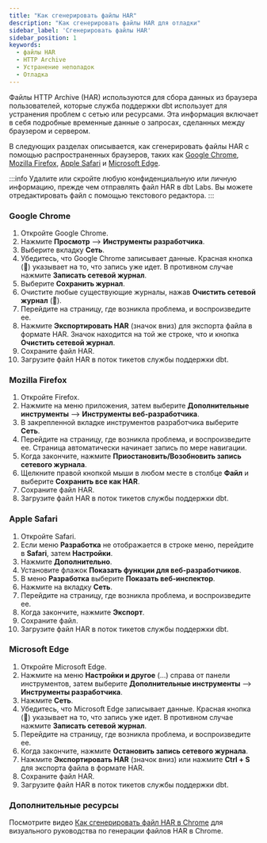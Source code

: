 ```yaml
---
title: "Как сгенерировать файлы HAR"
description: "Как сгенерировать файлы HAR для отладки"
sidebar_label: 'Сгенерировать файлы HAR'
sidebar_position: 1
keywords:
  - файлы HAR
  - HTTP Archive
  - Устранение неполадок
  - Отладка
---
```


Файлы HTTP Archive (HAR) используются для сбора данных из браузера пользователей, которые служба поддержки dbt использует для устранения проблем с сетью или ресурсами. Эта информация включает в себя подробные временные данные о запросах, сделанных между браузером и сервером.

В следующих разделах описывается, как сгенерировать файлы HAR с помощью распространенных браузеров, таких как [Google Chrome](#google-chrome), [Mozilla Firefox](#mozilla-firefox), [Apple Safari](#apple-safari) и [Microsoft Edge](#microsoft-edge).

:::info
Удалите или скройте любую конфиденциальную или личную информацию, прежде чем отправлять файл HAR в dbt Labs. Вы можете отредактировать файл с помощью текстового редактора.
:::

### Google Chrome

1. Откройте Google Chrome.
2. Нажмите **Просмотр** --> **Инструменты разработчика**.
3. Выберите вкладку **Сеть**.
4. Убедитесь, что Google Chrome записывает данные. Красная кнопка (🔴) указывает на то, что запись уже идет. В противном случае нажмите **Записать сетевой журнал**.
5. Выберите **Сохранить журнал**.
6. Очистите любые существующие журналы, нажав **Очистить сетевой журнал** (🚫).
7. Перейдите на страницу, где возникла проблема, и воспроизведите ее.
8. Нажмите **Экспортировать HAR** (значок вниз) для экспорта файла в формате HAR. Значок находится на той же строке, что и кнопка **Очистить сетевой журнал**.
9. Сохраните файл HAR.
10. Загрузите файл HAR в поток тикетов службы поддержки dbt.

### Mozilla Firefox

1. Откройте Firefox.
2. Нажмите на меню приложения, затем выберите **Дополнительные инструменты** --> **Инструменты веб-разработчика**.
3. В закрепленной вкладке инструментов разработчика выберите **Сеть**.
4. Перейдите на страницу, где возникла проблема, и воспроизведите ее. Страница автоматически начинает запись по мере навигации.
5. Когда закончите, нажмите **Приостановить/Возобновить запись сетевого журнала**.
6. Щелкните правой кнопкой мыши в любом месте в столбце **Файл** и выберите **Сохранить все как HAR**.
7. Сохраните файл HAR.
8. Загрузите файл HAR в поток тикетов службы поддержки dbt.

### Apple Safari

1. Откройте Safari.
2. Если меню **Разработка** не отображается в строке меню, перейдите в **Safari**, затем **Настройки**.
3. Нажмите **Дополнительно**.
4. Установите флажок **Показать функции для веб-разработчиков**.
5. В меню **Разработка** выберите **Показать веб-инспектор**.
6. Нажмите на вкладку **Сеть**.
7. Перейдите на страницу, где возникла проблема, и воспроизведите ее.
8. Когда закончите, нажмите **Экспорт**.
9. Сохраните файл.
10. Загрузите файл HAR в поток тикетов службы поддержки dbt.

### Microsoft Edge

1. Откройте Microsoft Edge.
2. Нажмите на меню **Настройки и другое** (...) справа от панели инструментов, затем выберите **Дополнительные инструменты** --> **Инструменты разработчика**.
3. Нажмите **Сеть**.
4. Убедитесь, что Microsoft Edge записывает данные. Красная кнопка (🔴) указывает на то, что запись уже идет. В противном случае нажмите **Записать сетевой журнал**.
5. Перейдите на страницу, где возникла проблема, и воспроизведите ее.
6. Когда закончите, нажмите **Остановить запись сетевого журнала**.
7. Нажмите **Экспортировать HAR** (значок вниз) или нажмите **Ctrl + S** для экспорта файла в формате HAR.
8. Сохраните файл HAR.
9. Загрузите файл HAR в поток тикетов службы поддержки dbt.

### Дополнительные ресурсы
Посмотрите видео [Как сгенерировать файл HAR в Chrome](https://www.loom.com/share/cabdb7be338243f188eb619b4d1d79ca) для визуального руководства по генерации файлов HAR в Chrome.